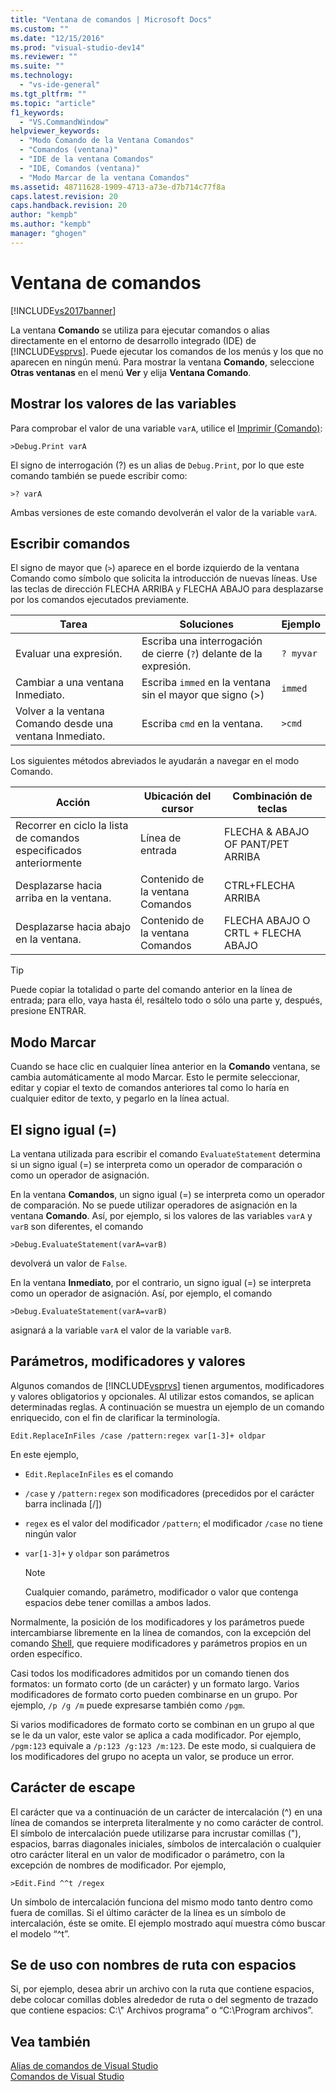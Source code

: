 ```yaml
---
title: "Ventana de comandos | Microsoft Docs"
ms.custom: ""
ms.date: "12/15/2016"
ms.prod: "visual-studio-dev14"
ms.reviewer: ""
ms.suite: ""
ms.technology: 
  - "vs-ide-general"
ms.tgt_pltfrm: ""
ms.topic: "article"
f1_keywords: 
  - "VS.CommandWindow"
helpviewer_keywords: 
  - "Modo Comando de la Ventana Comandos"
  - "Comandos (ventana)"
  - "IDE de la ventana Comandos"
  - "IDE, Comandos (ventana)"
  - "Modo Marcar de la ventana Comandos"
ms.assetid: 48711628-1909-4713-a73e-d7b714c77f8a
caps.latest.revision: 20
caps.handback.revision: 20
author: "kempb"
ms.author: "kempb"
manager: "ghogen"
---
```

# Ventana de comandos
[!INCLUDE[vs2017banner](../../code-quality/includes/vs2017banner.md)]

La ventana **Comando** se utiliza para ejecutar comandos o alias directamente en el entorno de desarrollo integrado \(IDE\) de [!INCLUDE[vsprvs](../../code-quality/includes/vsprvs_md.md)].  Puede ejecutar los comandos de los menús y los que no aparecen en ningún menú.  Para mostrar la ventana **Comando**, seleccione **Otras ventanas** en el menú **Ver** y elija **Ventana Comando**.  
  
## Mostrar los valores de las variables  
 Para comprobar el valor de una variable `varA`, utilice el [Imprimir \(Comando\)](../../ide/reference/print-command.md):  
  
```  
>Debug.Print varA  
```  
  
 El signo de interrogación \(?\) es un alias de `Debug.Print`, por lo que este comando también se puede escribir como:  
  
```  
>? varA  
```  
  
 Ambas versiones de este comando devolverán el valor de la variable `varA`.  
  
## Escribir comandos  
 El signo de mayor que \(`>`\) aparece en el borde izquierdo de la ventana Comando como símbolo que solicita la introducción de nuevas líneas.  Use las teclas de dirección FLECHA ARRIBA y FLECHA ABAJO para desplazarse por los comandos ejecutados previamente.  
  
|Tarea|Soluciones|Ejemplo|  
|-----------|----------------|-------------|  
|Evaluar una expresión.|Escriba una interrogación de cierre \(`?`\) delante de la expresión.|`? myvar`|  
|Cambiar a una ventana Inmediato.|Escriba `immed` en la ventana sin el mayor que signo \(\>\)|`immed`|  
|Volver a la ventana Comando desde una ventana Inmediato.|Escriba `cmd` en la ventana.|`>cmd`|  
  
 Los siguientes métodos abreviados le ayudarán a navegar en el modo Comando.  
  
|Acción|Ubicación del cursor|Combinación de teclas|  
|------------|--------------------------|---------------------------|  
|Recorrer en ciclo la lista de comandos especificados anteriormente|Línea de entrada|FLECHA & ABAJO OF PANT\/PET ARRIBA|  
|Desplazarse hacia arriba en la ventana.|Contenido de la ventana Comandos|CTRL\+FLECHA ARRIBA|  
|Desplazarse hacia abajo en la ventana.|Contenido de la ventana Comandos|FLECHA ABAJO O CRTL \+ FLECHA ABAJO|  
  
> [!TIP]
>  Puede copiar la totalidad o parte del comando anterior en la línea de entrada; para ello, vaya hasta él, resáltelo todo o sólo una parte y, después, presione ENTRAR.  
  
## Modo Marcar  
 Cuando se hace clic en cualquier línea anterior en la **Comando** ventana, se cambia automáticamente al modo Marcar.  Esto le permite seleccionar, editar y copiar el texto de comandos anteriores tal como lo haría en cualquier editor de texto, y pegarlo en la línea actual.  
  
## El signo igual \(\=\)  
 La ventana utilizada para escribir el comando `EvaluateStatement` determina si un signo igual \(\=\) se interpreta como un operador de comparación o como un operador de asignación.  
  
 En la ventana **Comandos**, un signo igual \(\=\) se interpreta como un operador de comparación.  No se puede utilizar operadores de asignación en la ventana **Comando**.  Así, por ejemplo, si los valores de las variables `varA` y `varB` son diferentes, el comando  
  
```  
>Debug.EvaluateStatement(varA=varB)  
```  
  
 devolverá un valor de `False`.  
  
 En la ventana **Inmediato**, por el contrario, un signo igual \(\=\) se interpreta como un operador de asignación.  Así, por ejemplo, el comando  
  
```  
>Debug.EvaluateStatement(varA=varB)  
```  
  
 asignará a la variable `varA` el valor de la variable `varB`.  
  
## Parámetros, modificadores y valores  
 Algunos comandos de [!INCLUDE[vsprvs](../../code-quality/includes/vsprvs_md.md)] tienen argumentos, modificadores y valores obligatorios y opcionales.  Al utilizar estos comandos, se aplican determinadas reglas.  A continuación se muestra un ejemplo de un comando enriquecido, con el fin de clarificar la terminología.  
  
```  
Edit.ReplaceInFiles /case /pattern:regex var[1-3]+ oldpar   
```  
  
 En este ejemplo,  
  
-   `Edit.ReplaceInFiles` es el comando  
  
-   `/case` y `/pattern:regex` son modificadores \(precedidos por el carácter barra inclinada \[\/\]\)  
  
-   `regex` es el valor del modificador `/pattern`; el modificador `/case` no tiene ningún valor  
  
-   `var[1-3]+` y `oldpar` son parámetros  
  
    > [!NOTE]
    >  Cualquier comando, parámetro, modificador o valor que contenga espacios debe tener comillas a ambos lados.  
  
 Normalmente, la posición de los modificadores y los parámetros puede intercambiarse libremente en la línea de comandos, con la excepción del comando [Shell](../../ide/reference/shell-command.md), que requiere modificadores y parámetros propios en un orden específico.  
  
 Casi todos los modificadores admitidos por un comando tienen dos formatos: un formato corto \(de un carácter\) y un formato largo.  Varios modificadores de formato corto pueden combinarse en un grupo.  Por ejemplo, `/p /g /m` puede expresarse también como `/pgm`.  
  
 Si varios modificadores de formato corto se combinan en un grupo al que se le da un valor, este valor se aplica a cada modificador.  Por ejemplo, `/pgm:123` equivale a `/p:123 /g:123 /m:123`.  De este modo, si cualquiera de los modificadores del grupo no acepta un valor, se produce un error.  
  
## Carácter de escape  
 El carácter que va a continuación de un carácter de intercalación \(^\) en una línea de comandos se interpreta literalmente y no como carácter de control.  El símbolo de intercalación puede utilizarse para incrustar comillas \("\), espacios, barras diagonales iniciales, símbolos de intercalación o cualquier otro carácter literal en un valor de modificador o parámetro, con la excepción de nombres de modificador.  Por ejemplo,  
  
```  
>Edit.Find ^^t /regex  
```  
  
 Un símbolo de intercalación funciona del mismo modo tanto dentro como fuera de comillas.  Si el último carácter de la línea es un símbolo de intercalación, éste se omite.  El ejemplo mostrado aquí muestra cómo buscar el modelo “^t”.  
  
## Se de uso con nombres de ruta con espacios  
 Si, por ejemplo, desea abrir un archivo con la ruta que contiene espacios, debe colocar comillas dobles alrededor de ruta o del segmento de trazado que contiene espacios: C:\\" Archivos programa” o “C:\\Program archivos”.  
  
## Vea también  
 [Alias de comandos de Visual Studio](../../ide/reference/visual-studio-command-aliases.md)   
 [Comandos de Visual Studio](../../ide/reference/visual-studio-commands.md)